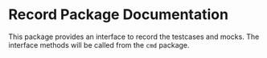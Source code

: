 # Record Package Documentation

This package provides an interface to record the 
testcases and mocks. The interface methods will be 
called from the `cmd` package.
